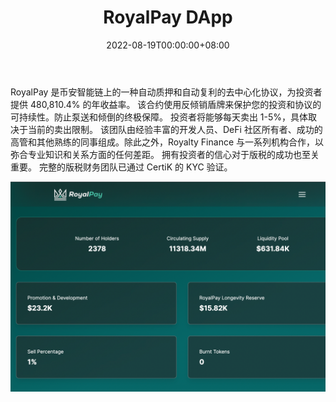 ﻿---
title: "RoyalPay DApp"
description: "RoyalPay 是币安智能链上的一种自动质押和自动复利的去中心化协议，为投资者提供 480,810.4% 的年收益率。"
date: 2022-08-19T00:00:00+08:00
lastmod: 2022-08-19T00:00:00+08:00
draft: false
authors: ["boogArno"]
featuredImage: "royalpay-dapp.png"
tags: ["High risk","RoyalPay DApp"]
categories: ["nfts"]
nfts: ["High risk"]
blockchain: "BSC"
website: "https://www.royaltyfinance.net/"
twitter: "https://twitter.com/RoyaltyAPY"
discord: "https://discord.gg/royaltyfinance"
telegram: "https://t.me/RoyaltyFinanceOfficial"
github: ""
youtube: ""
twitch: ""
facebook: ""
instagram: ""
reddit: ""
medium: ""
steam: ""
gitbook: ""
googleplay: ""
appstore: ""
status: "Live"
weight: 
lightgallery: true
toc: true
pinned: false
recommend: false
recommend1: false
---
RoyalPay 是币安智能链上的一种自动质押和自动复利的去中心化协议，为投资者提供 480,810.4% 的年收益率。
该合约使用反倾销盾牌来保护您的投资和协议的可持续性。防止泵送和倾倒的终极保障。
投资者将能够每天卖出 1-5%，具体取决于当前的卖出限制。
该团队由经验丰富的开发人员、DeFi 社区所有者、成功的高管和其他熟练的同事组成。除此之外，Royalty Finance 与一系列机构合作，以弥合专业知识和关系方面的任何差距。
拥有投资者的信心对于版税的成功也至关重要。
完整的版税财务团队已通过 CertiK 的 KYC 验证。

![royalpaydapp-dapp-defi-bsc-image2_e177fafdc0db44b0419d5ab0b2c69ab5](royalpaydapp-dapp-defi-bsc-image2_e177fafdc0db44b0419d5ab0b2c69ab5.png)